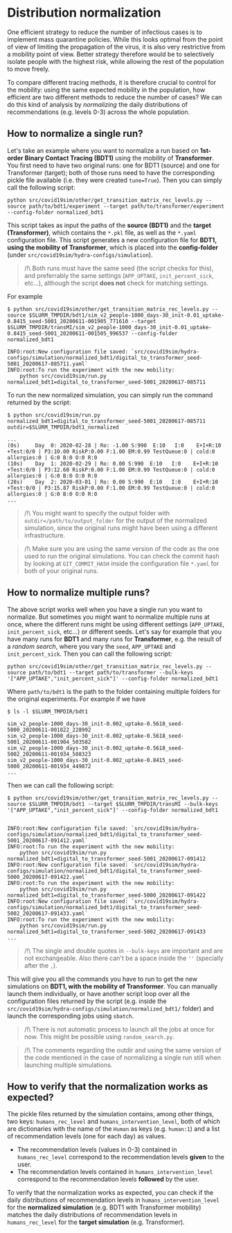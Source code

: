 # Distribution normalization

One efficient strategy to reduce the number of infectious cases is to implement mass quarantine policies. While this looks optimal from the point of view of limiting the propagation of the virus, it is also very restrictive from a mobility point of view. Better strategy therefore would be to selectively isolate people with the highest risk, while allowing the rest of the population to move freely.

To compare different tracing methods, it is therefore crucial to control for the mobility: using the same expected mobility in the population, how efficient are two different methods to reduce the number of cases? We can do this kind of analysis by _normalizing_ the daily distributions of recommendations (e.g. levels 0-3) across the whole population.

## How to normalize a single run?

Let's take an example where you want to normalize a run based on **1st-order Binary Contact Tracing (BDT1)** using the mobility of **Transformer**. You first need to have two original runs: one for BDT1 (source) and one for Transformer (target); both of those runs need to have the corresponding pickle file available (i.e. they were created `tune=True`). Then you can simply call the following script:

```
python src/covid19sim/other/get_transition_matrix_rec_levels.py --source path/to/bdt1/experiment --target path/to/transformer/experiment --config-folder normalized_bdt1
```

This script takes as input the paths of the **source (BDT1)** and the **target (Transformer)**, which contains the `*.pkl` file, as well as the `*.yaml` configuration file. This script generates a new configuration file for **BDT1, using the mobility of Transformer**, which is placed into the **config-folder** (under `src/covid19sim/hydra-configs/simulation`).

>/!\ Both runs must have the same seed (the script checks for this), and preferrably the same settings (`APP_UPTAKE`, `init_percent_sick`, etc...), although the script **does not** check for matching settings.

For example

```
$ python src/covid19sim/other/get_transition_matrix_rec_levels.py --source $SLURM_TMPDIR/bdt1/sim_v2_people-1000_days-30_init-0.01_uptake-0.8415_seed-5001_20200611-001905_771610 --target $SLURM_TMPDIR/transMI/sim_v2_people-1000_days-30_init-0.01_uptake-0.8415_seed-5001_20200611-001505_996537 --config-folder normalized_bdt1

INFO:root:New configuration file saved: `src/covid19sim/hydra-configs/simulation/normalized_bdt1/digital_to_transformer_seed-5001_20200617-085711.yaml`
INFO:root:To run the experiment with the new mobility:
    python src/covid19sim/run.py normalized_bdt1=digital_to_transformer_seed-5001_20200617-085711
```

To run the new normalized simulation, you can simply run the command returned by the script:

```
$ python src/covid19sim/run.py normalized_bdt1=digital_to_transformer_seed-5001_20200617-085711 outdir=$SLURM_TMPDIR/bdt1_normalized

...
(0s)     Day  0: 2020-02-28 | Ro: -1.00 S:990  E:10   I:0    E+I+R:10   +Test:0/0 | P3:10.00 RiskP:0.00 F:1.00 EM:0.99 TestQueue:0 | cold:0 allergies:0 | G:0 B:0 O:0 R:0
(10s)    Day  1: 2020-02-29 | Ro: 0.00 S:990  E:10   I:0    E+I+R:10   +Test:0/0 | P3:12.60 RiskP:0.00 F:1.00 EM:0.99 TestQueue:0 | cold:0 allergies:0 | G:0 B:0 O:0 R:0
(28s)    Day  2: 2020-03-01 | Ro: 0.00 S:990  E:10   I:0    E+I+R:10   +Test:0/0 | P3:15.87 RiskP:0.00 F:1.00 EM:0.99 TestQueue:0 | cold:0 allergies:0 | G:0 B:0 O:0 R:0
...
```

>/!\ You might want to specify the output folder with `outdir=/path/to/output_folder` for the output of the normalized simulation, since the original runs might have been using a different infrastructure.

>/!\ Make sure you are using the same version of the code as the one used to run the original simulations. You can check the commit hash by looking at `GIT_COMMIT_HASH` inside the configuration file `*.yaml` for both of your original runs.

## How to normalize multiple runs?

The above script works well when you have a single run you want to normalize. But sometimes you might want to normalize multiple runs at once, where the different runs might be using different settings (`APP_UPTAKE`, `init_percent_sick`, etc...) or different seeds. Let's say for example that you have many runs for **BDT1** and many runs for **Transformer**, e.g. the result of a *random search*, where you vary the `seed`, `APP_UPTAKE` and `init_percent_sick`. Then you can call the following script:

```
python src/covid19sim/other/get_transition_matrix_rec_levels.py --source path/to/bdt1 --target path/to/transformer --bulk-keys '["APP_UPTAKE","init_percent_sick"]' --config-folder normalized_bdt1
```

Where `path/to/bdt1` is the path to the folder containing multiple folders for the original experiments. For example if we have

```
$ ls -l $SLURM_TMPDIR/bdt1

sim_v2_people-1000_days-30_init-0.002_uptake-0.5618_seed-5000_20200611-001822_228992
sim_v2_people-1000_days-30_init-0.002_uptake-0.5618_seed-5001_20200611-001904_503582
sim_v2_people-1000_days-30_init-0.002_uptake-0.5618_seed-5002_20200611-001934_508323
sim_v2_people-1000_days-30_init-0.002_uptake-0.8415_seed-5000_20200611-001934_449872
...
```

Then we can call the following script:

```
$ python src/covid19sim/other/get_transition_matrix_rec_levels.py --source $SLURM_TMPDIR/bdt1 --target $SLURM_TMPDIR/transMI --bulk-keys '["APP_UPTAKE","init_percent_sick"]' --config-folder normalized_bdt1


INFO:root:New configuration file saved: `src/covid19sim/hydra-configs/simulation/normalized_bdt1/digital_to_transformer_seed-5001_20200617-091412.yaml`
INFO:root:To run the experiment with the new mobility:
    python src/covid19sim/run.py normalized_bdt1=digital_to_transformer_seed-5001_20200617-091412
INFO:root:New configuration file saved: `src/covid19sim/hydra-configs/simulation/normalized_bdt1/digital_to_transformer_seed-5000_20200617-091422.yaml`
INFO:root:To run the experiment with the new mobility:
    python src/covid19sim/run.py normalized_bdt1=digital_to_transformer_seed-5000_20200617-091422
INFO:root:New configuration file saved: `src/covid19sim/hydra-configs/simulation/normalized_bdt1/digital_to_transformer_seed-5002_20200617-091433.yaml`
INFO:root:To run the experiment with the new mobility:
    python src/covid19sim/run.py normalized_bdt1=digital_to_transformer_seed-5002_20200617-091433
...
```

>/!\ The single and double quotes in `--bulk-keys` are important and are not exchangeable. Also there can't be a space inside the `''` (specially after the `,`).

This will give you all the commands you have to run to get the new simulations on **BDT1, with the mobility of Transformer**. You can manually launch them individually, or have another script loop over all the configuration files returned by the script (e.g. inside the `src/covid19sim/hydra-configs/simulation/normalized_bdt1/` folder) and launch the corresponding jobs using `sbatch`.

>/!\ There is not automatic process to launch all the jobs at once for now. This might be possible using `random_search.py`.

>/!\ The comments regarding the outdir and using the same version of the code mentioned in the case of normalizing a single run still when launching multiple simulations.

## How to verify that the normalization works as expected?

The pickle files returned by the simulation contains, among other things, two keys: `humans_rec_level` and `humans_intervention_level`, both of which are dictionaries with the name of the `Human` as keys (e.g. `human:1`) and a list of recommendation levels (one for each day) as values.

 - The recommendation levels (values in 0-3) contained in `humans_rec_level` correspond to the recommendation levels **given** to the user.
 - The recommendation levels contained in `humans_intervention_level` correspond to the recommendation levels **followed** by the user.

To verify that the normalization works as expected, you can check if the daily distributions of recommendation levels in `humans_intervention_level` for the **normalized simulation** (e.g. BDT1 with Transformer mobility) matches the daily distributions of recommendation levels in `humans_rec_level` for the **target simulation** (e.g. Transformer).